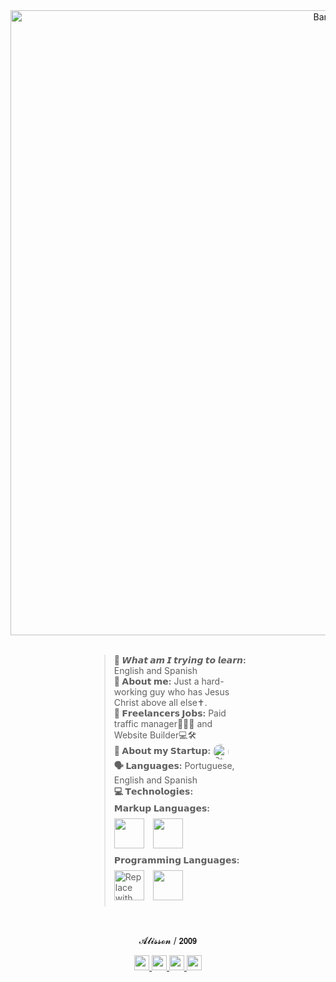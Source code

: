 <div align="center">
  <img src="https://github.com/user-attachments/assets/45e000cf-9c31-4368-9eaa-a01dde44e249" alt="Banner" width="1000">
</div>
<br>
<div style="width: 50%; margin: 0 auto; text-align: left;">
  
  <blockquote>
    <strong> 📖 𝙒𝙝𝙖𝙩 𝙖𝙢 𝙄 𝙩𝙧𝙮𝙞𝙣𝙜 𝙩𝙤 𝙡𝙚𝙖𝙧𝙣:</strong> English and Spanish  <br>
    <strong> 💬 𝗔𝗯𝗼𝘂𝘁 𝗺𝗲:</strong> Just a hard-working guy who has Jesus Christ above all else✝️.  <br>
    <strong> 💼 𝗙𝗿𝗲𝗲𝗹𝗮𝗻𝗰𝗲𝗿𝘀 𝗝𝗼𝗯𝘀:</strong> Paid traffic manager🧠🧑‍💼 and Website Builder💻🛠️ <br>
    <strong>🚀 𝗔𝗯𝗼𝘂𝘁 𝗺𝘆 𝗦𝘁𝗮𝗿𝘁𝘂𝗽:</strong> <img src="https://github.com/user-attachments/assets/fb38efc8-aa4b-4877-a2d8-1ebf199df197" alt="Startup Icon" width="25" style="border-radius: 100%; vertical-align: middle; margin-right: 5px;"> <br>
    <strong> 🗣️ 𝗟𝗮𝗻𝗴𝘂𝗮𝗴𝗲𝘀:</strong> Portuguese, English and Spanish  <br> <strong> 💻 𝗧𝗲𝗰𝗵𝗻𝗼𝗹𝗼𝗴𝗶𝗲𝘀:</strong>
    <div style="margin-top: 4px; margin-bottom: 15px;">
      <strong>𝗠𝗮𝗿𝗸𝘂𝗽 𝗟𝗮𝗻𝗴𝘂𝗮𝗴𝗲𝘀:</strong>
      <br>
      <div style="margin-top: 8px;">
        <img src="https://github.com/user-attachments/assets/1d1f88b5-6f0b-4d15-878a-f9d3ac340135" style="width: 48px; height: auto; margin-right: 10px; margin-bottom: 10px; vertical-align: middle;">
        <img src="https://github.com/user-attachments/assets/3282e5e3-1bb0-4c3c-98f9-69e61cb39e30" style="width: 48px; height: auto; margin-right: 10px; margin-bottom: 10px; vertical-align: middle;">
    </div>
    <div style="margin-bottom: 15px;">
      <strong>𝗣𝗿𝗼𝗴𝗿𝗮𝗺𝗺𝗶𝗻𝗴 𝗟𝗮𝗻𝗴𝘂𝗮𝗴𝗲𝘀:</strong>
      <br>
      <div style="margin-top: 8px;">
        <img src="https://github.com/user-attachments/assets/e51a7102-adc9-4572-996d-2baa4d00d69d" alt="Replace with Technology 3 name" title="Replace with Technology 3 name" style="width: 48px; height: auto; margin-right: 10px; margin-bottom: 10px; vertical-align: middle;">
         <img src="https://github.com/user-attachments/assets/db6a59f8-1e01-471b-ac1b-51fe6bbfda22" style="width: 48px; height: auto; margin-bottom: 10px; vertical-align: middle;"> </div>
        </div>
    </div>
    
  </blockquote>
</div>
<br>
<div align="center">

   𝓐𝓵𝓲𝓼𝓼𝓸𝓷 / 𝟮𝟬𝟬𝟵</strong> <br>
  
<div align="center">
 <a href="https://www.tiktok.com/@kiarofv" alt="Tik Tok">
    <img src="https://github.com/user-attachments/assets/4e039a4b-4029-45f7-9fde-d875a46d3d3a" width="24" height="24" />
  </a>      

  <a href="https://www.instagram.com/kiiaaroo" alt="Instagram">
    <img src="https://github.com/user-attachments/assets/bc2821eb-db73-48f1-a2f3-adca7f356478" width="24" height="24" />
  </a>      

  <a href="https://www.youtube.com/@kiarofv" alt="Youtube">
    <img src="https://github.com/user-attachments/assets/c656bae6-11d6-40df-8b44-f05856ff23f9" width="24" height="24" />
  </a>      

  <a href="https://x.com/kiaro" alt="X">
    <img src="https://github.com/user-attachments/assets/b28ecedc-9806-4595-bf1f-869631668d7f" width="24" height="24" />
  </a>
</div>

<br>
